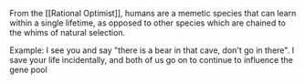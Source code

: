 From the [[Rational Optimist]], humans are a memetic species that can learn within a single lifetime, as opposed to other species which are chained to the whims of natural selection.

Example: I see you and say "there is a bear in that cave, don't go in there". I save your life incidentally, and both of us go on to continue to influence the gene pool